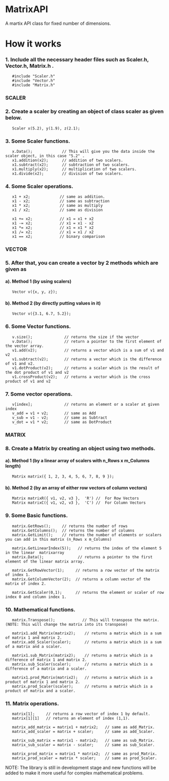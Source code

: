 # MatrixAPI
A martix API class for fixed number of dimensions.

# How it works

### 1. Include all the necessary header files such as Scaler.h, Vector.h, Matrix.h . 

       #include "Scaler.h"
       #include "Vector.h"
       #include "Matrix.h"
       
### SCALER       
       
### 2. Create a scaler by creating an object of class scaler as given below.

       Scaler x(5.2), y(1.9), z(2.1);   
       
### 3. Some Scaler functions.
       
       x.Data();             // This will give you the data inside the scaler object, in this case "5.2" .
       x1.addition(x2);      // addition of two scalers.
       x1.subtract(x2);      // subtraction of two scalers.
       x1.multiply(x2);      // multiplication of two scalers.
       x1.divide(x2);        // division of two scalers.
  
### 4. Some Scaler operations.

       x1 + x2;             // same as addition.
       x1 - x2;             // same as subtraction
       x1 * x2;             // same as multiply
       x1 / x2;             // same as division
       
       x1 += x2;            // x1 = x1 + x2
       x1 -= x2;            // x1 = x1 - x2
       x1 *= x2;            // x1 = x1 * x2
       x1 /= x2;            // x1 = x1 / x2
       x1 == x2;            // binary comparison
       
### VECTOR
       
### 5. After that, you can create a vector by 2 methods which are given as

#### a). Method 1 (by using scalers)

       Vector v({x, y, z});
       
#### b). Method 2 (by directly putting values in it)

       Vector v({3.1, 6.7, 5.2});

### 6. Some Vector functions.
 
       v.size();              // returns the size if the vector
       v.Data();              // return a pointer to the first element of the vector array.
       v1.add(v2);            // returns a vector which is a sum of v1 and v2
       v1.subtract(v2);       // returns a vector which is the difference of v1 and v2.
       v1.dotProduct(v2);     // returns a scaler which is the result of the dot product of v1 and v2
       v1.crossProduct(v2);   // returns a vector which is the cross product of v1 and v2

### 7. Some vector operations.

       v[index];              // returns an element or a scaler at given index
       v_add = v1 + v2;       // same as Add
       v_sub = v1 - v2;       // same as Subtract
       v_dot = v1 * v2;       // same as DotProduct

### MATRIX

### 8. Create a Matrix by creating an object using two methods.

#### a). Method 1 (by a linear array of scalers with n_Rows x m_Columns length)

       Matrix matrix({ 1, 2, 3, 4, 5, 6, 7, 8, 9 });
       
#### b). Method 2 (by an array of either row vectors of column vectors)

       Matrix matrixR({ v1, v2, v3 },  'R') //  For Row Vectors
       Matrix matrixC({ v1, v2, v3 },  'C') //  For Column Vectors
       
### 9. Some Basic functions. 

       matrix.GetRows();     // returns the number of rows
       matrix.GetColumns();  // returns the number of columns
       matrix.GetLimit();    // returns the number of elements or scalers you can add in this matrix (n_Rows x m_Columns)
       
       matrix.GetLinearIndex(5));   // returns the index of the element 5 in the linear  matrixarray
       matrix.Data();               // returns a pointer to the first element of the linear matrix array.
       
       matrix.GetRowVector(1);     // returns a row vector of the matrix of index 1.
       matrix.GetColumnVector(2);  // returns a column vector of the matrix of index 2.
       
       matrix.GetScaler(0,1);      // returns the element or scaler of row index 0 and column index 1.
       
### 10. Mathematical functions.

       matrix.Transpose();            // This will transpose the matrix. (NOTE: This will change the matrix into its transpose)
       
       matrix1.add_Matrix(matrix2);    // returns a matrix which is a sum of matrix 1 and matrix 2.
       matrix.add_Scaler(scaler);      // returns a matrix which is a sum of a matrix and a scaler.
       
       matrix1.sub_Matrix(matrix2);    // returns a matrix which is a difference of matrix 1 and matrix 2.
       matrix.sub_Scaler(scaler);      // returns a matrix which is a difference of a matrix and a scaler.
       
       matrix1.prod_Matrix(matrix2);   // returns a matrix which is a product of matrix 1 and matrix 2.
       matrix.prod_Scaler(scaler);     // returns a matrix which is a product of matrix and a scaler.
       
### 11. Matrix operations.

       matrix[1];     // returns a row vector of index 1 by default.
       matrix[1][1]   // returns an element of index (1,1). 
       
       matrix_add_matrix = matrix1 + matrix2;   // same as add_Matrix.
       matrix_add_scaler = matrix + scaler;     // same as add_Scaler.
       
       matrix_sub_matrix = matrix1 - matrix2;   // same as sub_Matrix.
       matrix_sub_scaler = matrix - scaler;     // same as sub_Scaler.
       
       matrix_prod_matrix = matrix1 * matrix2;  // same as prod_Matrix.
       matrix_prod_scaler = matrix * scaler;    // same as prod_Scaler.
       
 NOTE: The library is still in development stage and new functions will be added to make it more useful for complex mathematical problems.
       

       
